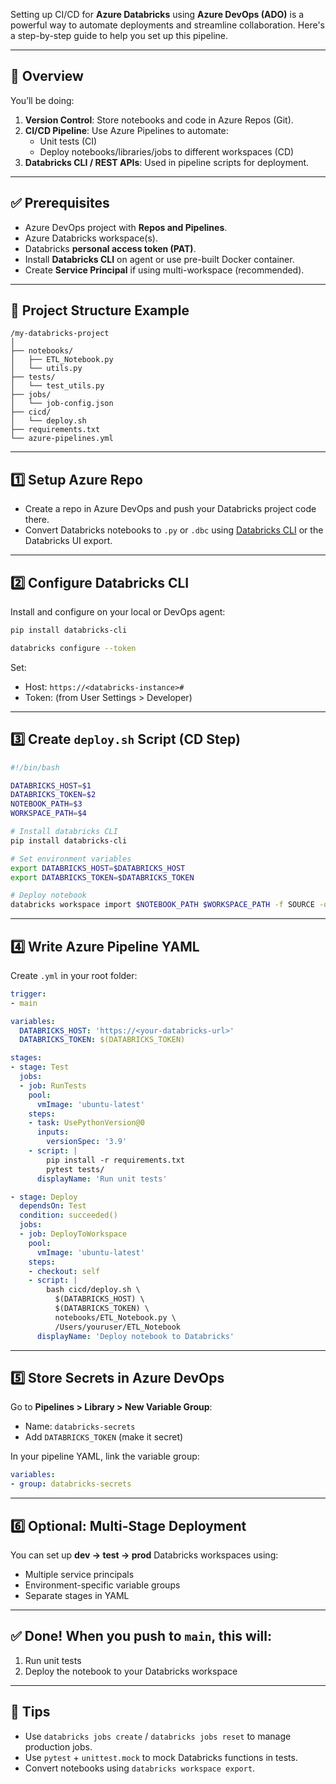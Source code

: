 Setting up CI/CD for **Azure Databricks** using **Azure DevOps (ADO)** is a powerful way to automate deployments and streamline collaboration. Here's a step-by-step guide to help you set up this pipeline.

---

## 🔧 Overview

You’ll be doing:
1. **Version Control**: Store notebooks and code in Azure Repos (Git).
2. **CI/CD Pipeline**: Use Azure Pipelines to automate:
   - Unit tests (CI)
   - Deploy notebooks/libraries/jobs to different workspaces (CD)
3. **Databricks CLI / REST APIs**: Used in pipeline scripts for deployment.

---

## ✅ Prerequisites

- Azure DevOps project with **Repos and Pipelines**.
- Azure Databricks workspace(s).
- Databricks **personal access token (PAT)**.
- Install **Databricks CLI** on agent or use pre-built Docker container.
- Create **Service Principal** if using multi-workspace (recommended).

---

## 🧱 Project Structure Example

```
/my-databricks-project
│
├── notebooks/
│   ├── ETL_Notebook.py
│   └── utils.py
├── tests/
│   └── test_utils.py
├── jobs/
│   └── job-config.json
├── cicd/
│   └── deploy.sh
├── requirements.txt
└── azure-pipelines.yml
```

---

## 1️⃣ Setup Azure Repo

- Create a repo in Azure DevOps and push your Databricks project code there.
- Convert Databricks notebooks to `.py` or `.dbc` using [Databricks CLI](https://docs.databricks.com/dev-tools/cli/index.html) or the Databricks UI export.

---

## 2️⃣ Configure Databricks CLI

Install and configure on your local or DevOps agent:

```bash
pip install databricks-cli

databricks configure --token
```

Set:
- Host: `https://<databricks-instance>#`
- Token: (from User Settings > Developer)

---

## 3️⃣ Create `deploy.sh` Script (CD Step)

```bash
#!/bin/bash

DATABRICKS_HOST=$1
DATABRICKS_TOKEN=$2
NOTEBOOK_PATH=$3
WORKSPACE_PATH=$4

# Install databricks CLI
pip install databricks-cli

# Set environment variables
export DATABRICKS_HOST=$DATABRICKS_HOST
export DATABRICKS_TOKEN=$DATABRICKS_TOKEN

# Deploy notebook
databricks workspace import $NOTEBOOK_PATH $WORKSPACE_PATH -f SOURCE -o
```

---

## 4️⃣ Write Azure Pipeline YAML

Create `.yml` in your root folder:

```yaml
trigger:
- main

variables:
  DATABRICKS_HOST: 'https://<your-databricks-url>'
  DATABRICKS_TOKEN: $(DATABRICKS_TOKEN)

stages:
- stage: Test
  jobs:
  - job: RunTests
    pool:
      vmImage: 'ubuntu-latest'
    steps:
    - task: UsePythonVersion@0
      inputs:
        versionSpec: '3.9'
    - script: |
        pip install -r requirements.txt
        pytest tests/
      displayName: 'Run unit tests'

- stage: Deploy
  dependsOn: Test
  condition: succeeded()
  jobs:
  - job: DeployToWorkspace
    pool:
      vmImage: 'ubuntu-latest'
    steps:
    - checkout: self
    - script: |
        bash cicd/deploy.sh \
          $(DATABRICKS_HOST) \
          $(DATABRICKS_TOKEN) \
          notebooks/ETL_Notebook.py \
          /Users/youruser/ETL_Notebook
      displayName: 'Deploy notebook to Databricks'
```

---

## 5️⃣ Store Secrets in Azure DevOps

Go to **Pipelines > Library > New Variable Group**:

- Name: `databricks-secrets`
- Add `DATABRICKS_TOKEN` (make it secret)

In your pipeline YAML, link the variable group:

```yaml
variables:
- group: databricks-secrets
```

---

## 6️⃣ Optional: Multi-Stage Deployment

You can set up **dev → test → prod** Databricks workspaces using:

- Multiple service principals
- Environment-specific variable groups
- Separate stages in YAML

---

## ✅ Done! When you push to `main`, this will:

1. Run unit tests
2. Deploy the notebook to your Databricks workspace

---

## 🧠 Tips

- Use `databricks jobs create` / `databricks jobs reset` to manage production jobs.
- Use `pytest` + `unittest.mock` to mock Databricks functions in tests.
- Convert notebooks using `databricks workspace export`.

